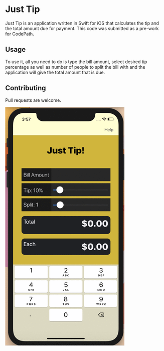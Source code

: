 # Just Tip

Just Tip is an application written in Swift for iOS that calculates the tip and the total amount due for payment. This code was submitted as a pre-work for CodePath.

## Usage

To use it, all you need to do is type the bill amount, select desired tip percentage as well as number of people to split the bill with and the application will give the total amount that is due.

## Contributing
Pull requests are welcome. 


![](JustTip.gif)
